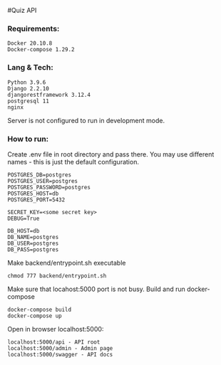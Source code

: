 #Quiz API

### Requirements:

    Docker 20.10.8
    Docker-compose 1.29.2

### Lang & Tech:

    Python 3.9.6
    Django 2.2.10
    djangorestframework 3.12.4
    postgresql 11
    nginx

Server is not configured to run in development mode.

### How to run:
Create .env file in root directory and pass there. You may use different names - this is just the default configuration.

    POSTGRES_DB=postgres
    POSTGRES_USER=postgres
    POSTGRES_PASSWORD=postgres
    POSTGRES_HOST=db
    POSTGRES_PORT=5432
    
    SECRET_KEY=<some secret key>
    DEBUG=True
    
    DB_HOST=db
    DB_NAME=postgres
    DB_USER=postgres
    DB_PASS=postgres

Make backend/entrypoint.sh executable

    chmod 777 backend/entrypoint.sh

Make sure that locahost:5000 port is not busy.
Build and run docker-compose  
    
    docker-compose build
    docker-compose up

Open in browser localhost:5000:

    localhost:5000/api - API root
    localhost:5000/admin - Admin page
    localhost:5000/swagger - API docs
    